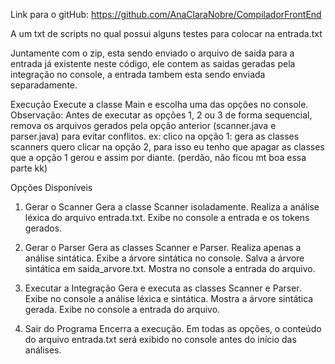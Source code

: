 
Link para o gitHub: https://github.com/AnaClaraNobre/CompiladorFrontEnd

A um txt de scripts no qual possui alguns testes para colocar na entrada.txt

Juntamente com o zip, esta sendo enviado o arquivo de saida para a entrada já existente neste código, ele contem as saidas geradas pela integração no console, a entrada tambem esta sendo enviada separadamente. 

Execução
Execute a classe Main e escolha uma das opções no console. Observação: Antes de executar as opções 1, 2 ou 3 de forma sequencial, remova os arquivos gerados pela opção anterior (scanner.java e parser.java) para evitar conflitos.
ex: clico na opção 1: gera as classes scanners
quero clicar na opção 2, para isso eu tenho que apagar as classes que a opção 1 gerou e assim por diante. (perdão, não ficou mt boa essa parte kk)

Opções Disponíveis
1. Gerar o Scanner
Gera a classe Scanner isoladamente.
Realiza a análise léxica do arquivo entrada.txt.
Exibe no console a entrada e os tokens gerados.

2. Gerar o Parser
Gera as classes Scanner e Parser.
Realiza apenas a análise sintática.
Exibe a árvore sintática no console.
Salva a árvore sintática em saida_arvore.txt.
Mostra no console a entrada do arquivo.

3. Executar a Integração
Gera e executa as classes Scanner e Parser.
Exibe no console a análise léxica e sintática.
Mostra a árvore sintática gerada.
Exibe no console a entrada do arquivo.

4. Sair do Programa
Encerra a execução.
Em todas as opções, o conteúdo do arquivo entrada.txt será exibido no console antes do início das análises.

